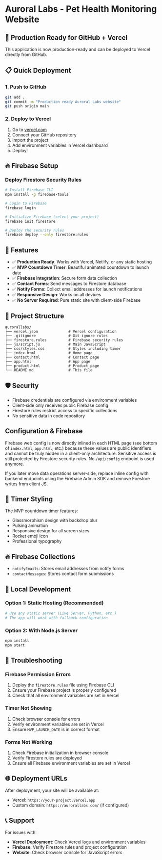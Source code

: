 # Auroral Labs - Pet Health Monitoring Website

## 🚀 Production Ready for GitHub + Vercel

This application is now production-ready and can be deployed to Vercel directly from GitHub.

## 📋 Quick Deployment

### 1. Push to GitHub
```bash
git add .
git commit -m "Production ready Auroral Labs website"
git push origin main
```

### 2. Deploy to Vercel
1. Go to [vercel.com](https://vercel.com)
2. Connect your GitHub repository
3. Import the project
4. Add environment variables in Vercel dashboard
5. Deploy!


## 🔥 Firebase Setup

### Deploy Firestore Security Rules
```bash
# Install Firebase CLI
npm install -g firebase-tools

# Login to Firebase
firebase login

# Initialize Firebase (select your project)
firebase init firestore

# Deploy the security rules
firebase deploy --only firestore:rules
```

## 🎯 Features

- ✅ **Production Ready**: Works with Vercel, Netlify, or any static hosting
- ✅ **MVP Countdown Timer**: Beautiful animated countdown to launch date
- ✅ **Firebase Integration**: Secure form data collection
- ✅ **Contact Forms**: Send messages to Firestore database
- ✅ **Notify Forms**: Collect email addresses for launch notifications
- ✅ **Responsive Design**: Works on all devices
- ✅ **No Server Required**: Pure static site with client-side Firebase

## 📁 Project Structure

```
aurorallabs/
├── vercel.json              # Vercel configuration
├── .gitignore               # Git ignore rules
├── firestore.rules          # Firebase security rules
├── js/script.js             # Main JavaScript
├── css/styles.css           # Styles including timer
├── index.html               # Home page
├── contact.html             # Contact page
├── app.html                 # App page
├── product.html             # Product page
└── README.md                # This file
```

## 🛡️ Security

- Firebase credentials are configured via environment variables
- Client-side only receives public Firebase config
- Firestore rules restrict access to specific collections
- No sensitive data in code repository

## Configuration & Firebase

Firebase web config is now directly inlined in each HTML page (see bottom of `index.html`, `app.html`, etc.) because these values are public identifiers and cannot be truly hidden in a client-only architecture. Sensitive access is still protected by Firestore security rules. No `/api/config` endpoint is used anymore.

If you later move data operations server-side, replace inline config with backend endpoints using the Firebase Admin SDK and remove Firestore writes from client JS.

## 🎨 Timer Styling

The MVP countdown timer features:
- Glassmorphism design with backdrop blur
- Pulsing animation
- Responsive design for all screen sizes
- Rocket emoji icon
- Professional typography

## 🔥 Firebase Collections

- `notifyEmails`: Stores email addresses from notify forms
- `contactMessages`: Stores contact form submissions

## 🚀 Local Development

### Option 1: Static Hosting (Recommended)
```bash
# Use any static server (Live Server, Python, etc.)
# The app will work with fallback configuration
```

### Option 2: With Node.js Server
```bash
npm install
npm start
```

## 📝 Troubleshooting

### Firebase Permission Errors
1. Deploy the `firestore.rules` file using Firebase CLI
2. Ensure your Firebase project is properly configured
3. Check that all environment variables are set in Vercel

### Timer Not Showing
1. Check browser console for errors
2. Verify environment variables are set in Vercel
3. Ensure `MVP_LAUNCH_DATE` is in correct format

### Forms Not Working
1. Check Firebase initialization in browser console
2. Verify Firestore rules are deployed
3. Ensure all Firebase environment variables are set in Vercel

## 🌐 Deployment URLs

After deployment, your site will be available at:
- Vercel: `https://your-project.vercel.app`
- Custom domain: `https://aurorallabs.com/` (if configured)

## 📞 Support

For issues with:
- **Vercel Deployment**: Check Vercel logs and environment variables
- **Firebase**: Verify Firestore rules and project configuration
- **Website**: Check browser console for JavaScript errors 
